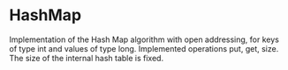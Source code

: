 # HashMap
Implementation of the Hash Map algorithm with open addressing, for keys of type int and values of type long. Implemented operations put, get, size. The size of the internal hash table is fixed.
